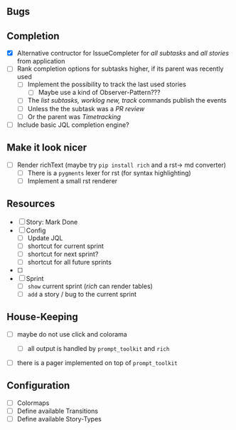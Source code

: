 ## Bugs




## Completion
+ [x] Alternative contructor for IssueCompleter for _all subtasks_ and _all stories_ from application
+ [ ] Rank completion options for subtasks higher, if its parent was recently used
  + [ ] Implement the possibility to track the last used stories
    + [ ] Maybe use a kind of Observer-Pattern???
  + [ ] The _list subtasks, worklog new, track_ commands publish the events
  + [ ] Unless the the subtask was a _PR review_
  + [ ] Or the parent was _Timetracking_
+ [ ] Include basic JQL completion engine?

## Make it look nicer
+ [ ] Render richText (maybe try `pip install rich` and a rst-> md converter)
  + [ ] There is a `pygments` lexer for rst (for syntax highlighting)
  + [ ] Implement a small rst renderer

## Resources
+ [ ] Story: Mark Done
+ [ ] Config
  + [ ] Update JQL
  + [ ] shortcut for current sprint
  + [ ] shortcut for next sprint?
  + [ ] shortcut for all future sprints
+ [ ]
+ [ ] Sprint
  + [ ] `show` current sprint (_rich_ can render tables)
  + [ ] `add` a story / bug to the current sprint

## House-Keeping
+ [ ] maybe do not use click and colorama
  + [ ] all output is handled by `prompt_toolkit` and `rich`
+ [ ] there is a pager implemented on top of `prompt_toolkit`


## Configuration
+ [ ] Colormaps
+ [ ] Define available Transitions
+ [ ] Define available Story-Types
